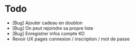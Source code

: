 # Todo
* [Bug] Ajouter cadeau en doublon
* [Bug] On peut rejoindre sa propre liste
* [Bug] Enregistrer infos compte KO
* Revoir UX pages connexion / inscription / mot de passe